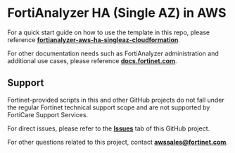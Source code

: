 # FortiAnalyzer HA (Single AZ) in AWS

For a quick start guide on how to use the template in this repo, please reference [**fortianalyzer-aws-ha-singleaz-cloudformation**](https://fortinetcloudcse.github.io/fortianalyzer-aws-ha-singleaz-cloudformation/). 

For other documentation needs such as FortiAnalyzer administration and additional use cases, please reference [**docs.fortinet.com**](https://docs.fortinet.com/). 



## Support

Fortinet-provided scripts in this and other GitHub projects do not fall under the regular Fortinet technical support scope and are not supported by FortiCare Support Services.

For direct issues, please refer to the [**Issues**](https://github.com/FortinetCloudCSE/fortianalyzer-aws-ha-singleaz-cloudformation/issues) tab of this GitHub project.

For other questions related to this project, contact [**awssales@fortinet.com**](mailto:awssales@fortinet.com).

